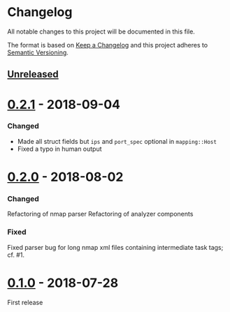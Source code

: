 # Changelog
All notable changes to this project will be documented in this file.

The format is based on [Keep a Changelog](http://keepachangelog.com/en/1.0.0/)
and this project adheres to [Semantic Versioning](http://semver.org/spec/v2.0.0.html).

## [Unreleased]

# [0.2.1] - 2018-09-04

### Changed
- Made all struct fields but `ips` and `port_spec` optional in `mapping::Host`
- Fixed a typo in human output

# [0.2.0] - 2018-08-02

### Changed
Refactoring of nmap parser
Refactoring of analyzer components

### Fixed
Fixed parser bug for long nmap xml files containing intermediate task tags; cf. #1.

# [0.1.0] - 2018-07-28

First release

[Unreleased]: https://github.com/lukaspustina/nmap-analyze/compare/v0.2.1...HEAD
[0.2.1]: https://github.com/lukaspustina/nmap-analyze/compare/v0.2.0...v0.2.1
[0.2.0]: https://github.com/lukaspustina/nmap-analyze/compare/v0.1.0...v0.2.0
[0.1.0]: https://github.com/lukaspustina/nmap-analyze/compare/v0.0.2...v0.1.0

